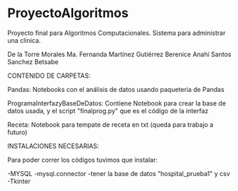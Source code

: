 # ProyectoAlgoritmos
Proyecto final para Algoritmos Computacionales.
Sistema para administrar una clínica.

De la Torre Morales Ma. Fernanda
Martínez Gutiérrez Berenice Anahí
Santos Sanchez Betsabe


CONTENIDO DE CARPETAS:


Pandas: Notebooks con el análisis de datos usando paqueteria de Pandas


ProgramaInterfazyBaseDeDatos: Contiene Notebook para crear la base de datos usada, y el script "finalprog.py" que es el código de la interfaz


Receta: Notebook para tempate de receta en txt (queda para trabajo a futuro)


INSTALACIONES NECESARIAS:

Para poder correr los códigos tuvimos que instalar:

-MYSQL
-mysql.connector
-tener la base de datos "hospital_prueba1" y csv
-Tkinter
